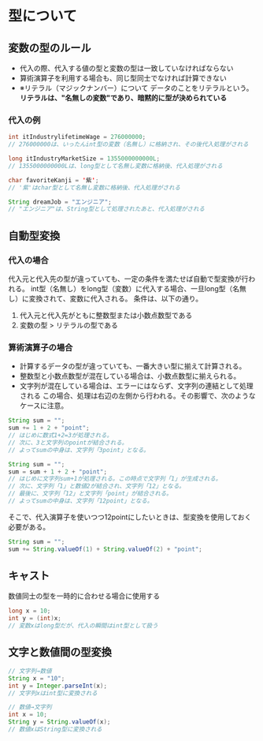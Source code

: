 # 型について

## 変数の型のルール
- 代入の際、代入する値の型と変数の型は一致していなければならない
- 算術演算子を利用する場合も、同じ型同士でなければ計算できない
- ※リテラル（マジックナンバー）について
データのことをリテラルという。**リテラルは、"名無しの変数"であり、暗黙的に型が決められている**

### 代入の例
```java
int itIndustrylifetimeWage = 276000000;
// 276000000は、いったんint型の変数（名無し）に格納され、その後代入処理がされる

long itIndustryMarketSize = 1355000000000L;
// 1355000000000Lは、long型として名無し変数に格納後、代入処理がされる

char favoriteKanji = '紫';
// '紫'はchar型として名無し変数に格納後、代入処理がされる

String dreamJob = "エンジニア";
// "エンジニア"は、String型として処理されたあと、代入処理がされる
```

## 自動型変換

### 代入の場合
代入元と代入先の型が違っていても、一定の条件を満たせば自動で型変換が行われる。
int型（名無し）をlong型（変数）に代入する場合、一旦long型（名無し）に変換されて、変数に代入される。
条件は、以下の通り。
1. 代入元と代入先がともに整数型または小数点数型である
2. 変数の型 > リテラルの型である

### 算術演算子の場合
- 計算するデータの型が違っていても、一番大きい型に揃えて計算される。
- 整数型と小数点数型が混在している場合は、小数点数型に揃えられる。
- 文字列が混在している場合は、エラーにはならず、文字列の連結として処理される
  この場合、処理は右辺の左側から行われる。その影響で、次のようなケースに注意。
```java
String sum = "";
sum += 1 + 2 + "point";
// はじめに数式1+2=3が処理される。
// 次に、3と文字列のpointが結合される。
// よってsumの中身は、文字列「3point」となる。 
```

```java
String sum = "";
sum = sum + 1 + 2 + "point";
// はじめに文字列sum+1が処理される。この時点で文字列「1」が生成される。
// 次に、文字列「1」と数値2が結合され、文字列「12」となる。
// 最後に、文字列「12」と文字列「point」が結合される。
// よってsumの中身は、文字列「12point」となる。 
```

そこで、代入演算子を使いつつ12pointにしたいときは、型変換を使用しておく必要がある。
```java
String sum = "";
sum += String.valueOf(1) + String.valueOf(2) + "point";
```

## キャスト
数値同士の型を一時的に合わせる場合に使用する
```java
long x = 10;
int y = (int)x;
// 変数xはlong型だが、代入の瞬間はint型として扱う
```

## 文字と数値間の型変換
``` java
// 文字列→数値
String x = "10";
int y = Integer.parseInt(x);
// 文字列xはint型に変換される

// 数値→文字列
int x = 10;
String y = String.valueOf(x);
// 数値xはString型に変換される
```